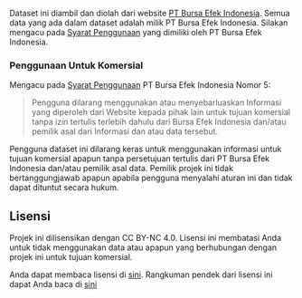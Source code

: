 Dataset ini diambil dan diolah dari website [PT Bursa Efek Indonesia](https://idx.co.id). Semua data yang ada dalam dataset adalah milik PT Bursa Efek Indonesia. Silakan mengacu pada [Syarat Penggunaan](https://idx.co.id/footer-menu/tautan-langsung/syarat-penggunaan/) yang dimiliki oleh PT Bursa Efek Indonesia.

### Penggunaan Untuk Komersial

Mengacu pada [Syarat Penggunaan](https://idx.co.id/footer-menu/tautan-langsung/syarat-penggunaan/) PT Bursa Efek Indonesia Nomor 5:

> Pengguna dilarang menggunakan atau menyebarluaskan Informasi yang diperoleh dari Website kepada pihak lain untuk tujuan komersial tanpa izin tertulis terlebih dahulu dari Bursa Efek Indonesia dan/atau pemilik asal dari Informasi dan atau data tersebut.

Pengguna dataset ini dilarang keras untuk menggunakan informasi untuk tujuan komersial apapun tanpa persetujuan tertulis dari PT Bursa Efek Indonesia dan/atau pemilik asal data. Pemilik projek ini tidak bertanggungjawab apapun apabila pengguna menyalahi aturan ini dan tidak dapat dituntut secara hukum.

## Lisensi

Projek ini dilisensikan dengan CC BY-NC 4.0. Lisensi ini membatasi Anda untuk tidak menggunakan data atau apapun yang berhubungan dengan projek ini untuk tujuan komersial.

Anda dapat membaca lisensi di [sini](LICENSE.md). Rangkuman pendek dari lisensi ini dapat Anda baca di [sini](https://creativecommons.org/licenses/by-nc/4.0/)
